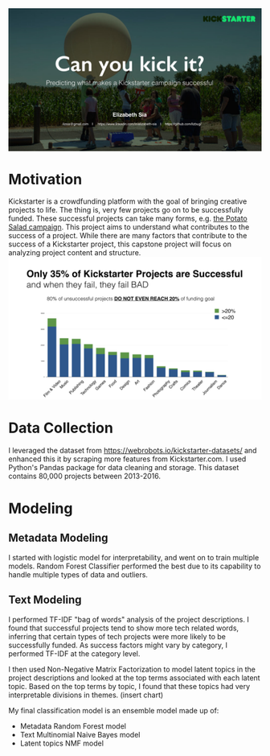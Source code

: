 <img src="img/Capstone_CanYouKickIt_imgs.001.png" align="middle"/>

# Motivation
Kickstarter is a crowdfunding platform with the goal of bringing creative projects to life. The thing is, very few projects go on to be successfully funded. These successful projects can take many forms, e.g. [the Potato Salad campaign](https://www.kickstarter.com/projects/zackdangerbrown/potato-salad). This project aims to understand what contributes to the success of a project. While there are many factors that contribute to the success of a Kickstarter project, this capstone project will focus on analyzing project content and structure.
<img src="img/Capstone_CanYouKickIt_imgs.002.png" align="middle"/>

# Data Collection
I leveraged the dataset from  https://webrobots.io/kickstarter-datasets/ and enhanced this it by scraping more features from Kickstarter.com. I used Python's Pandas package for data cleaning and storage. This dataset contains 80,000 projects between 2013-2016.

# Modeling

## Metadata Modeling
I started with logistic model for interpretability, and went on to train multiple models. Random Forest Classifier performed the best due to its capability to handle multiple types of data and outliers.

## Text Modeling
I performed TF-IDF "bag of words" analysis of the project descriptions. I found that successful projects tend to show more tech related words, inferring that certain types of tech projects were more likely to be successfully funded. As success factors might vary by category, I performed TF-IDF at the category level.

I then used Non-Negative Matrix Factorization to model latent topics in the project descriptions and looked at the top terms associated with each latent topic. Based on the top terms by topic, I found that these topics had very interpretable divisions in themes.
(insert chart)

My final classification model is an ensemble model made up of:
  - Metadata Random Forest model
  - Text Multinomial Naive Bayes model
  - Latent topics NMF model
